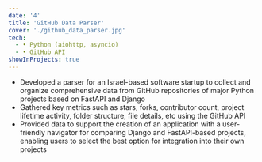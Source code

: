 ```yaml
---
date: '4'
title: 'GitHub Data Parser'
cover: './github_data_parser.jpg'
tech:
  - • Python (aiohttp, asyncio)
  - • GitHub API
showInProjects: true
---
```

<p align="left">
<ul> 
<li> Developed a parser for an Israel-based software startup to collect and organize comprehensive data from GitHub repositories of major Python projects based on FastAPI and Django </li>
<li> Gathered key metrics such as stars, forks, contributor count, project lifetime activity, folder structure, file details, etc using the GitHub API </li>
<li> Provided data to support the creation of an application with a user-friendly navigator for comparing Django and FastAPI-based projects, enabling users to select the best option for integration into their own projects </li>
</ul>
</p>  
